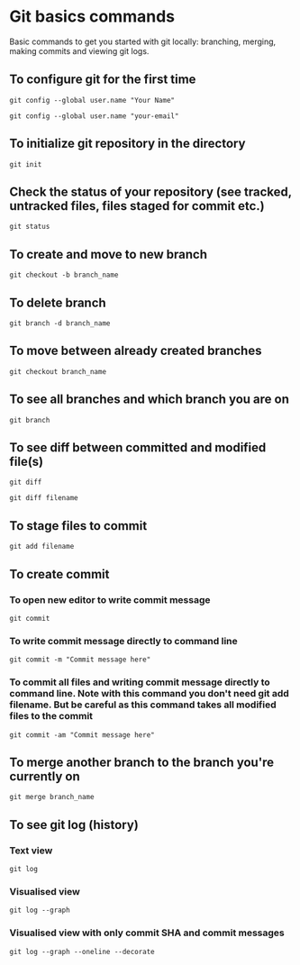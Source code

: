 # Git basics commands

Basic commands to get you started with git locally: branching, merging, making commits and viewing git logs.

## To configure git for the first time

`git config --global user.name "Your Name"`

`git config --global user.name "your-email"`

## To initialize git repository in the directory

`git init`

## Check the status of your repository (see tracked, untracked files, files staged for commit etc.)

`git status`

## To create and move to new branch

`git checkout -b branch_name`

## To delete branch

`git branch -d branch_name`

## To move between already created branches

`git checkout branch_name`

## To see all branches and which branch you are on

`git branch`

## To see diff between committed and modified file(s)

`git diff`

`git diff filename`

## To stage files to commit

`git add filename`

## To create commit

### To open new editor to write commit message

`git commit`

### To write commit message directly to command line

`git commit -m "Commit message here"`

### To commit all files and writing commit message directly to command line. Note with this command you don't need git add filename. But be careful as this command takes all modified files to the commit

`git commit -am "Commit message here"`

## To merge another branch to the branch you're currently on

`git merge branch_name`

## To see git log (history)

### Text view

`git log`

### Visualised view

`git log --graph`

### Visualised view with only commit SHA and commit messages

`git log --graph --oneline --decorate`
